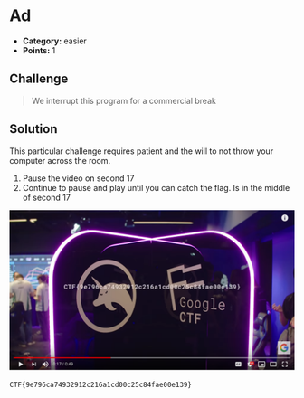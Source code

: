 # Ad

* **Category:** easier
* **Points:** 1

## Challenge

> We interrupt this program for a commercial break

## Solution
This particular challenge requires patient and the will to not throw your computer across the room.
1. Pause the video on second 17
2. Continue to pause and play until you can catch the flag. Is in the middle of second 17

![](img/ad01.png)

```
CTF{9e796ca74932912c216a1cd00c25c84fae00e139}
```
